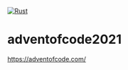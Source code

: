 [![Rust](https://github.com/tsmt09/adventofcode2021/actions/workflows/rust.yml/badge.svg?branch=main)](https://github.com/tsmt09/adventofcode2021/actions/workflows/rust.yml)
# adventofcode2021

https://adventofcode.com/
